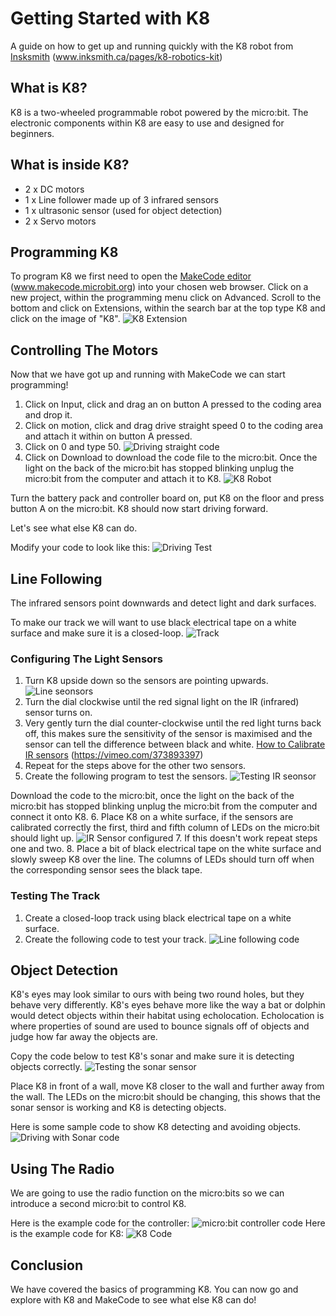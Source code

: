# Getting Started with K8

A guide on how to get up and running quickly with the K8 robot from [Insksmith](www.inksmith.ca/pages/k8-robotics-kit) (www.inksmith.ca/pages/k8-robotics-kit)

## What is K8?

K8 is a two-wheeled programmable robot powered by the micro:bit. The electronic components within K8 are easy to use and designed for beginners.

## What is inside K8?

* 2 x DC motors
* 1 x Line follower made up of 3 infrared sensors
* 1 x ultrasonic sensor (used for object detection)
* 2 x Servo motors

## Programming K8

To program K8 we first need to open the [MakeCode editor](www.makecode.microbit.org) (www.makecode.microbit.org) into your chosen web browser. Click on a new project, within the programming menu click on Advanced. Scroll to the bottom and click on Extensions, within the search bar at the top type K8 and click on the image of "K8".
![K8 Extension](/Images/Extension.png)

## Controlling The Motors

Now that we have got up and running with MakeCode we can start programming!

1. Click on Input, click and drag an on button A pressed to the coding area and drop it.
2. Click on motion, click and drag drive straight speed 0 to the coding area and attach it within on button A pressed.
3. Click on 0 and type 50.
![Driving straight code](/Images/DrivingStraight.png)
4. Click on Download to download the code file to the micro:bit. Once the light on the back of the micro:bit has stopped blinking unplug the micro:bit from the computer and attach it to K8.
![K8 Robot](/Images/K8.png)  

Turn the battery pack and controller board on, put K8 on the floor and press button A on the micro:bit. K8 should now start driving forward.

Let's see what else K8 can do.

Modify your code to look like this:
![Driving Test](/Images/DrivingTest.png)

## Line Following

The infrared sensors point downwards and detect light and dark surfaces.

To make our track we will want to use black electrical tape on a white surface and make sure it is a closed-loop. ![Track](/Images/Track.png)

### Configuring The Light Sensors

1. Turn K8 upside down so the sensors are pointing upwards.
![Line seonsors](/Images/LineSensor.png)
2. Turn the dial clockwise until the red signal light on the IR (infrared) sensor turns on.
3. Very gently turn the dial counter-clockwise until the red light turns back off, this makes sure the sensitivity of the sensor is maximised and the sensor can tell the difference between black and white.
[How to Calibrate IR sensors](https://vimeo.com/373893397) (https://vimeo.com/373893397)
4. Repeat for the steps above for the other two sensors.
5. Create the following program to test the sensors.
![Testing IR seonsor](/Images/TestingIR.png)

 Download the code to the micro:bit, once the light on the back of the micro:bit has stopped blinking unplug the micro:bit from the computer and connect it onto K8.
6. Place K8 on a white surface, if the sensors are calibrated correctly the first, third and fifth column of LEDs on the micro:bit should light up.
![IR Sensor configured](/Images/IRSensorConfig.png)
7. If this doesn't work repeat steps one and two.
8. Place a bit of black electrical tape on the white surface and slowly sweep K8 over the line. The columns of LEDs should turn off when the corresponding sensor sees the black tape.

### Testing The Track

1. Create a closed-loop track using black electrical tape on a white surface.
2. Create the following code to test your track.
![Line following code](/Images/LineFollowing.png)

## Object Detection

K8's eyes may look similar to ours with being two round holes, but they behave very differently. K8's eyes behave more like the way a bat or dolphin would detect objects within their habitat using echolocation. Echolocation is where properties of sound are used to bounce signals off of objects and judge how far away the objects are.

Copy the code below to test K8's sonar and make sure it is detecting objects correctly.
![Testing the sonar sensor](/Images/TestingSonar.png)

Place K8 in front of a wall, move K8 closer to the wall and further away from the wall. The LEDs on the micro:bit should be changing, this shows that the sonar sensor is working and K8 is detecting objects.

Here is some sample code to show K8 detecting and avoiding objects.
![Driving with Sonar code](/Images/DrivingSonar.png)

## Using The Radio

We are going to use the radio function on the micro:bits so we can introduce a second micro:bit to control K8.

Here is the example code for the controller:
![micro:bit controller code](/Images/Controller.png)
Here is the example code for K8:
![K8 Code](/Images/K8Remote.png)

## Conclusion

We have covered the basics of programming K8. You can now go and explore with K8 and MakeCode to see what else K8 can do!